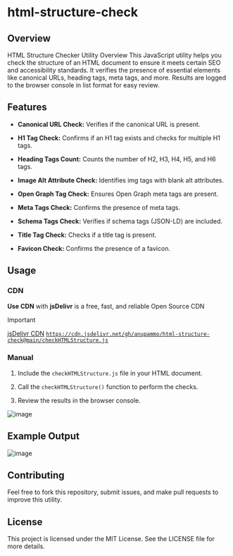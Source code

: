 # html-structure-check 

## Overview

HTML Structure Checker Utility Overview This JavaScript utility helps you check the structure of an HTML document to ensure it meets certain SEO and accessibility standards. It verifies the presence of essential elements like canonical URLs, heading tags, meta tags, and more. Results are logged to the browser console in list format for easy review.

## Features

- **Canonical URL Check:** Verifies if the canonical URL is present.

- **H1 Tag Check:** Confirms if an H1 tag exists and checks for multiple H1 tags.

- **Heading Tags Count:** Counts the number of H2, H3, H4, H5, and H6 tags.

- **Image Alt Attribute Check:** Identifies img tags with blank alt attributes.

- **Open Graph Tag Check:** Ensures Open Graph meta tags are present.

- **Meta Tags Check:** Confirms the presence of meta tags.

- **Schema Tags Check:** Verifies if schema tags (JSON-LD) are included.

- **Title Tag Check:** Checks if a title tag is present.

- **Favicon Check:** Confirms the presence of a favicon.

## Usage
### CDN 
**Use CDN** with **jsDelivr** is a free, fast, and reliable Open Source CDN 
> [!IMPORTANT]
> [jsDelivr CDN](https://cdn.jsdelivr.net/gh/anupammo/html-structure-check@main/checkHTMLStructure.js)
> [`https://cdn.jsdelivr.net/gh/anupammo/html-structure-check@main/checkHTMLStructure.js`](https://cdn.jsdelivr.net/gh/anupammo/html-structure-check@main/checkHTMLStructure.js)

### Manual

1. Include the `checkHTMLStructure.js` file in your HTML document.

2. Call the `checkHTMLStructure()` function to perform the checks.

3. Review the results in the browser console. 


![image](https://github.com/user-attachments/assets/a4ec4ed3-94b5-44af-9220-d4735b04c38a)


## Example Output 


![image](https://github.com/user-attachments/assets/b1091abe-1563-45fd-8a7c-6951e876bbcf)


## Contributing
Feel free to fork this repository, submit issues, and make pull requests to improve this utility.

## License
This project is licensed under the MIT License. See the LICENSE file for more details.
